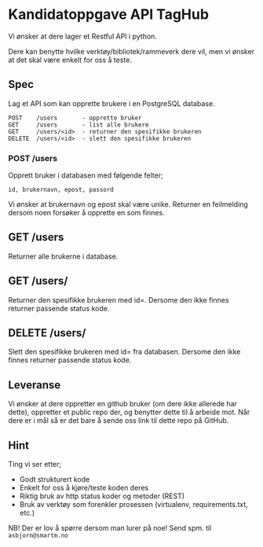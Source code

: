 # Kandidatoppgave API TagHub

Vi ønsker at dere lager et Restful API i python.

Dere kan benytte hvilke verktøy/bibliotek/rammeverk dere vil, men vi ønsker at det skal være enkelt for oss å teste.

## Spec

Lag et API som kan opprette brukere i en PostgreSQL database.

```
POST    /users       - opprette bruker
GET     /users       - list alle brukere
GET     /users/<id>  - returner den spesifikke brukeren
DELETE  /users/<id>  - slett den spesifikke brukeren
```

### POST /users

Opprett bruker i databasen med følgende felter;

```
id, brukernavn, epost, passord
```

Vi ønsker at brukernavn og epost skal være unike. Returner en feilmelding dersom noen forsøker å opprette en som finnes.

## GET /users

Returner alle brukerne i database.


## GET /users/<id>

Returner den spesifikke brukeren med id=<id>. Dersome den ikke finnes returner passende status kode.

## DELETE /users/<id>

Slett den spesifikke brukeren med id=<id> fra databasen. Dersome den ikke finnes returner passende status kode.

## Leveranse

Vi ønsker at dere oppretter en github bruker (om dere ikke allerede har dette), oppretter et public repo der, og benytter dette til å arbeide mot.
Når dere er i mål så er det bare å sende oss link til dette repo på GitHub.

## Hint

Ting vi ser etter;

* Godt strukturert kode
* Enkelt for oss å kjøre/teste koden deres
* Riktig bruk av http status koder og metoder (REST)
* Bruk av verktøy som forenkler prosessen (virtualenv, requirements.txt, etc.)

NB! Der er lov å spørre dersom man lurer på noe! Send spm. til `asbjorn@smartm.no`
